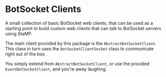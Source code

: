 # BotSocket Clients

A small collection of basic BotSocket web clients, that can be used as a starting point to build custom web clients
that can talk to BotSocket servers using StaMP.

The main client provided by this package is the `AbstractBotSocketClient`.
This class in turn uses the `BotSocketClientSocket` class to communicate right out of the box.

You simply extend from `AbstractBotSocketClient`, or use the provided `EventBotSocketClient`, and you're away laughing.
